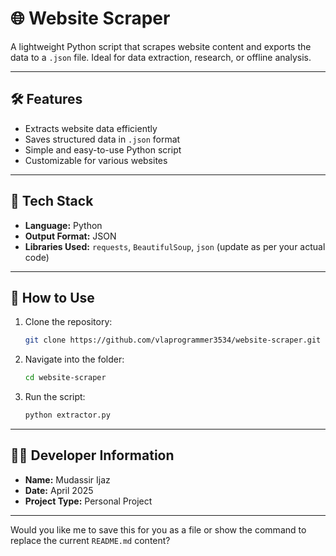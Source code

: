 # 🌐 Website Scraper

A lightweight Python script that scrapes website content and exports the data to a `.json` file. Ideal for data extraction, research, or offline analysis.

---

## 🛠 Features

- Extracts website data efficiently
- Saves structured data in `.json` format
- Simple and easy-to-use Python script
- Customizable for various websites

---

## 🚀 Tech Stack

- **Language:** Python
- **Output Format:** JSON
- **Libraries Used:** `requests`, `BeautifulSoup`, `json` (update as per your actual code)

---

## 📂 How to Use

1. Clone the repository:
   ```bash
   git clone https://github.com/vlaprogrammer3534/website-scraper.git
2. Navigate into the folder:
   ```bash
   cd website-scraper
3. Run the script:
    ```bash
   python extractor.py
---
## 👨‍💻 Developer Information

- **Name:** Mudassir Ijaz
- **Date:** April 2025
- **Project Type:** Personal Project

---

Would you like me to save this for you as a file or show the command to replace the current `README.md` content?

